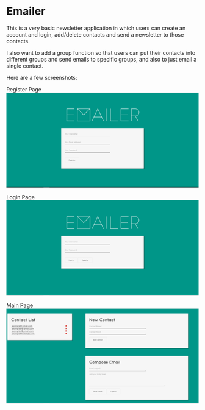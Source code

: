 # Emailer

This is a very basic newsletter application in which users can create an account and login, add/delete contacts and send a newsletter to those contacts. 

I also want to add a group function so that users can put their contacts into different groups and send emails to specific groups, and also to just email a single contact. 

Here are a few screenshots:

Register Page
![Register Page](screenshots/register_page.PNG)

Login Page
![Login Page](screenshots/login_page.PNG)

Main Page
![Main Page](screenshots/main_page.PNG)
